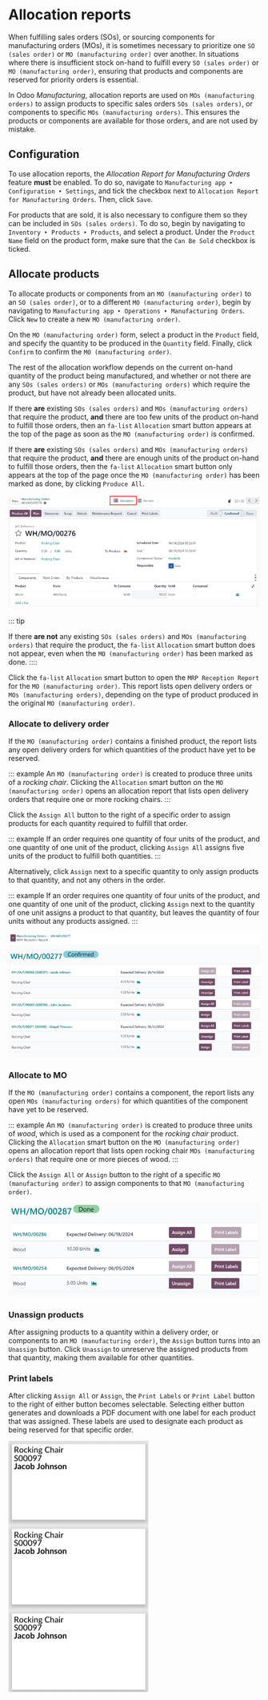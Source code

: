 # Allocation reports

When fulfilling sales orders (SOs), or sourcing components for
manufacturing orders (MOs), it is sometimes necessary to prioritize one
`SO (sales order)` or
`MO (manufacturing order)` over another.
In situations where there is insufficient stock on-hand to fulfill every
`SO (sales order)` or
`MO (manufacturing order)`, ensuring that
products and components are reserved for priority orders is essential.

In Odoo *Manufacturing*, allocation reports are used on
`MOs (manufacturing orders)` to assign
products to specific sales orders `SOs (sales orders)`, or components to specific
`MOs (manufacturing orders)`. This
ensures the products or components are available for those orders, and
are not used by mistake.

## Configuration

To use allocation reports, the *Allocation Report for Manufacturing
Orders* feature **must** be enabled. To do so, navigate to
`Manufacturing app ‣ Configuration ‣ Settings`, and tick the checkbox next to
`Allocation Report for Manufacturing Orders`. Then, click `Save`.

For products that are sold, it is also necessary to configure them so
they can be included in `SOs (sales orders)`. To do so, begin by navigating to
`Inventory ‣ Products ‣ Products`, and select a product. Under the
`Product Name` field on the product
form, make sure that the `Can Be Sold` checkbox is ticked.

## Allocate products

To allocate products or components from an
`MO (manufacturing order)` to an
`SO (sales order)`, or to a different
`MO (manufacturing order)`, begin by
navigating to
`Manufacturing app ‣ Operations ‣ Manufacturing Orders`. Click `New` to
create a new `MO (manufacturing order)`.

On the `MO (manufacturing order)` form,
select a product in the `Product`
field, and specify the quantity to be produced in the
`Quantity` field. Finally, click
`Confirm` to confirm the
`MO (manufacturing order)`.

The rest of the allocation workflow depends on the current on-hand
quantity of the product being manufactured, and whether or not there are
any `SOs (sales orders)` or
`MOs (manufacturing orders)` which
require the product, but have not already been allocated units.

If there **are** existing `SOs (sales orders)` and `MOs (manufacturing orders)` that require the product, **and** there are too few units
of the product on-hand to fulfill those orders, then an
`fa-list` `Allocation` smart button appears at the top of the page as soon as
the `MO (manufacturing order)` is
confirmed.

If there **are** existing `SOs (sales orders)` and `MOs (manufacturing orders)` that require the product, **and** there are enough units of
the product on-hand to fulfill those orders, then the
`fa-list` `Allocation` smart button only appears at the top of the page once
the `MO (manufacturing order)` has been
marked as done, by clicking `Produce All`.

![The Allocation smart button at the top of an MO.](allocation/allocation-button.png)

::: tip

If there **are not** any existing `SOs (sales orders)` and `MOs (manufacturing orders)` that require the product, the `fa-list` `Allocation` smart
button does not appear, even when the
`MO (manufacturing order)` has been
marked as done.
::::

Click the `fa-list`
`Allocation` smart button to open the
`MRP Reception
Report` for the
`MO (manufacturing order)`. This report
lists open delivery orders or
`MOs (manufacturing orders)`, depending
on the type of product produced in the original
`MO (manufacturing order)`.

### Allocate to delivery order

If the `MO (manufacturing order)`
contains a finished product, the report lists any open delivery orders
for which quantities of the product have yet to be reserved.

::: example
An `MO (manufacturing order)` is created
to produce three units of a *rocking chair*. Clicking the
`Allocation` smart button on the
`MO (manufacturing order)` opens an
allocation report that lists open delivery orders that require one or
more rocking chairs.
:::

Click the `Assign All` button to the
right of a specific order to assign products for each quantity required
to fulfill that order.

::: example
If an order requires one quantity of four units of the product, and one
quantity of one unit of the product, clicking
`Assign All` assigns five units of
the product to fulfill both quantities.
:::

Alternatively, click `Assign` next to
a specific quantity to only assign products to that quantity, and not
any others in the order.

::: example
If an order requires one quantity of four units of the product, and one
quantity of one unit of the product, clicking `Assign` next to the quantity of one unit assigns a product to
that quantity, but leaves the quantity of four units without any
products assigned.
:::

![The MRP Reception Report for an MO containing finished products.](allocation/product-reception-report.png)

### Allocate to MO

If the `MO (manufacturing order)`
contains a component, the report lists any open
`MOs (manufacturing orders)` for which
quantities of the component have yet to be reserved.

::: example
An `MO (manufacturing order)` is created
to produce three units of *wood*, which is used as a component for the
*rocking chair* product. Clicking the `Allocation` smart button on the
`MO (manufacturing order)` opens an
allocation report that lists open rocking chair
`MOs (manufacturing orders)` that require
one or more pieces of wood.
:::

Click the `Assign All` or
`Assign` button to the right of a
specific `MO (manufacturing order)` to
assign components to that `MO (manufacturing order)`.

![The MRP Reception Report for an MO containing components.](allocation/component-reception-report.png)

### Unassign products

After assigning products to a quantity within a delivery order, or
components to an `MO (manufacturing order)`, the `Assign` button
turns into an `Unassign` button.
Click `Unassign` to unreserve the
assigned products from that quantity, making them available for other
quantities.

### Print labels

After clicking `Assign All` or
`Assign`, the
`Print Labels` or
`Print Label` button to the right of
either button becomes selectable. Selecting either button generates and
downloads a PDF document with one label for each product that was
assigned. These labels are used to designate each product as being
reserved for that specific order.

![The assignment labels generated by clicking Print Labels or Print Label.](allocation/assigned-labels.png)
